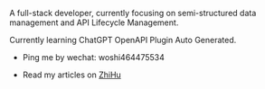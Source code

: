 A full-stack developer, currently focusing on semi-structured data management and API Lifecycle Management.

Currently learning ChatGPT OpenAPI Plugin Auto Generated.

* Ping me by wechat: woshi464475534

* Read my articles on [ZhiHu](https://www.zhihu.com/people/huang-jason)
